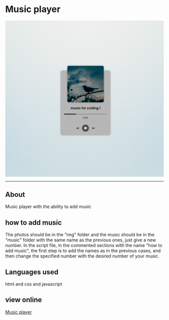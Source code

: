 <div align="left">
  <h1 align="left">Music player</h1>
</div>


  
<img align="center" src="music-player.png">


---

## About

Music player with the ability to add music

## how to add music

The photos should be in the "img" folder and the music should be in the "music" folder with the same name as the previous ones, just give a new number.
In the script file, in the commented sections with the name "how to add music", the first step is to add the names as in the previous cases, and then change the specified number with the desired number of your music.

## Languages used

html and css and javascript

## view online 

<a href="https://amirrajabzade.ir/music-for-coding.html">Music player</a>

